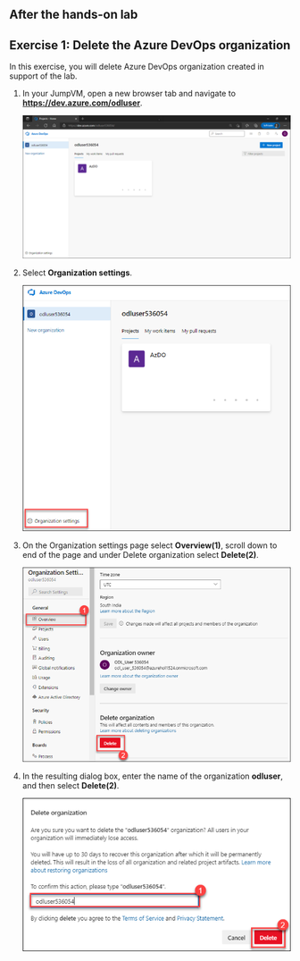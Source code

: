 ## After the hands-on lab

## Exercise 1: Delete the Azure DevOps organization

In this exercise, you will delete Azure DevOps organization created in support of the lab.

1. In your JumpVM, open a new browser tab and navigate to **https://dev.azure.com/odluser<inject key="DeploymentID" enableCopy="false" />**.

   ![img](./images/img1.png)

2. Select **Organization settings**.

   ![img](./images/img2.png)

3. On the Organization settings page select **Overview(1)**, scroll down to end of the page and under Delete organization select **Delete(2)**.

   ![img](./images/img3.png)

4. In the resulting dialog box, enter the name of the organization **odluser<inject key="DeploymentID" enableCopy="false" />**, and then select **Delete(2)**.

   ![img](./images/img4.png)




